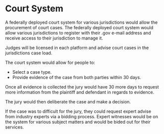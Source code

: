 # Court System

A federally deployed court system for various jurisdictions would allow the procurement of court cases. The federally deployed court system would allow various jurisdictions to register with their .gov e-mail address and receive access to their jurisdiction to manage it.

Judges will be licensed in each platform and advise court cases in the jurisdictions case load.

The court system would allow for people to:

- Select a case type.
- Provide evidence of the case from both parties within 30 days.

Once all evidence is collected the jury would have 30 more days to request more information from the plaintiff and defendant in regards to evidence.

The jury would then deliberate the case and make a decision.

If the case was to difficult for the jury, they could request expert advise from industry experts via a bidding process. Expert witnesses would be on the system for various subject matters and would be bided out for their services.
